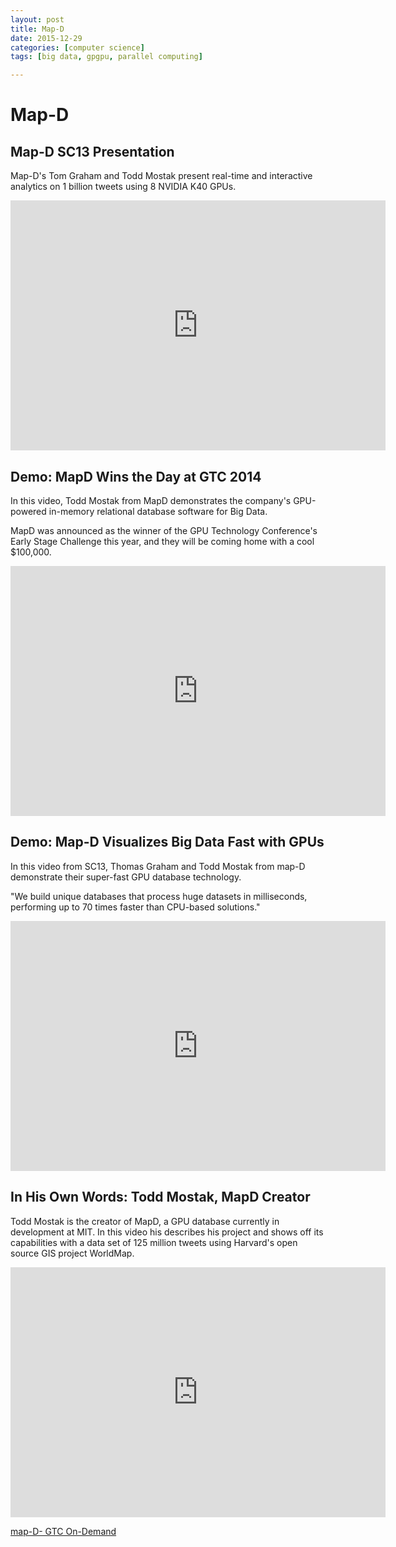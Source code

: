```yaml
---
layout: post
title: Map-D
date: 2015-12-29
categories: [computer science]
tags: [big data, gpgpu, parallel computing]

---
```



Map-D
===

## Map-D SC13 Presentation

Map-D's Tom Graham and Todd Mostak present real-time and interactive analytics on 1 billion tweets using 8 NVIDIA K40 GPUs.

<iframe width="600" height="400" src="https://www.youtube.com/embed/sMkSkoGSiTo" frameborder="0" allowfullscreen></iframe>

## Demo: MapD Wins the Day at GTC 2014

In this video, Todd Mostak from MapD demonstrates the company's GPU-powered in-memory relational database software for Big Data.

MapD was announced as the winner of the GPU Technology Conference's Early Stage Challenge this year, and they will be coming home with a cool $100,000.

<iframe width="600" height="400" src="https://www.youtube.com/embed/InRJ7fZ3O48" frameborder="0" allowfullscreen></iframe>


## Demo: Map-D Visualizes Big Data Fast with GPUs

In this video from SC13, Thomas Graham and Todd Mostak from map-D demonstrate their super-fast GPU database technology.

"We build unique databases that process huge datasets in milliseconds, performing up to 70 times faster than CPU-based solutions."

<iframe width="600" height="400" src="https://www.youtube.com/embed/gtE4w50VcTY" frameborder="0" allowfullscreen></iframe>

## In His Own Words: Todd Mostak, MapD Creator

Todd Mostak is the creator of MapD, a GPU database currently in development at MIT. In this video his describes his project and shows off its capabilities with a data set of 125 million tweets using Harvard's open source GIS project WorldMap.

<iframe width="600" height="400" src="https://www.youtube.com/embed/nRoAah1l3PM" frameborder="0" allowfullscreen></iframe>

[map-D- GTC On-Demand](http://sungsoo.github.com/articles/gtc-express-map-d-webinar.pdf)